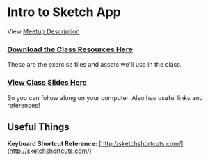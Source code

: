 # Intro to Sketch App

View [Meetup Description](https://www.meetup.com/girldevelopit/events/239346355/)

### [Download the Class Resources Here](https:///gdi-nyc.github.io/intro-to-sketch/project_files.zip)
These are the exercise files and assets we'll use in the class.

### [View Class Slides Here](https://gdi-nyc.github.io/intro-to-sketch/slides/#/)
So you can follow along on your computer. Also has useful links and references!

## Useful Things

**Keyboard Shortcut Reference:** [http://sketchshortcuts.com/](http://sketchshortcuts.com/)  
